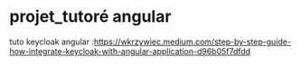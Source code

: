 # projet_tutoré angular
tuto keycloak angular :https://wkrzywiec.medium.com/step-by-step-guide-how-integrate-keycloak-with-angular-application-d96b05f7dfdd
